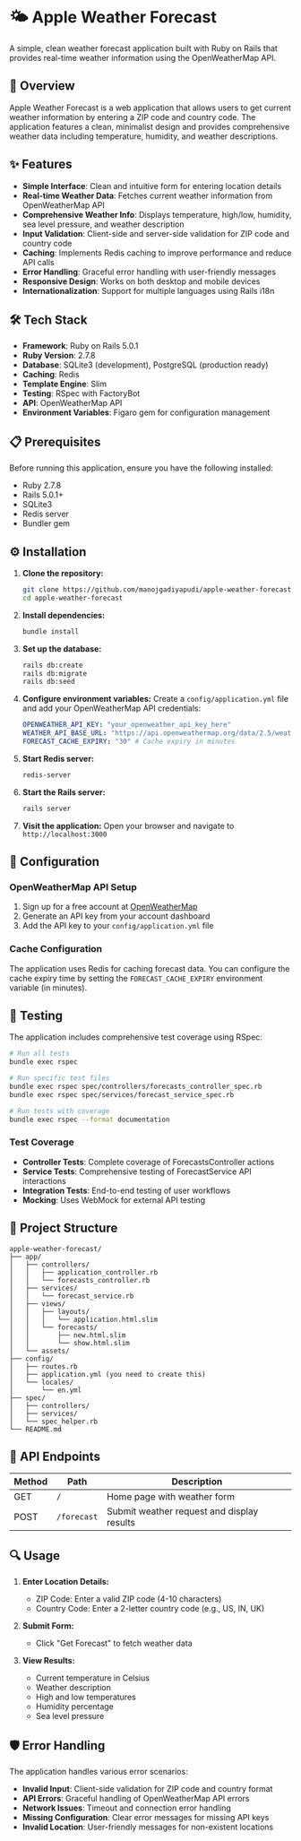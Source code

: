 # 🌤️ Apple Weather Forecast

A simple, clean weather forecast application built with Ruby on Rails that provides real-time weather information using the OpenWeatherMap API.

## 📖 Overview

Apple Weather Forecast is a web application that allows users to get current weather information by entering a ZIP code and country code. The application features a clean, minimalist design and provides comprehensive weather data including temperature, humidity, and weather descriptions.

## ✨ Features

- **Simple Interface**: Clean and intuitive form for entering location details
- **Real-time Weather Data**: Fetches current weather information from OpenWeatherMap API
- **Comprehensive Weather Info**: Displays temperature, high/low, humidity, sea level pressure, and weather description
- **Input Validation**: Client-side and server-side validation for ZIP code and country code
- **Caching**: Implements Redis caching to improve performance and reduce API calls
- **Error Handling**: Graceful error handling with user-friendly messages
- **Responsive Design**: Works on both desktop and mobile devices
- **Internationalization**: Support for multiple languages using Rails i18n

## 🛠️ Tech Stack

- **Framework**: Ruby on Rails 5.0.1
- **Ruby Version**: 2.7.8
- **Database**: SQLite3 (development), PostgreSQL (production ready)
- **Caching**: Redis
- **Template Engine**: Slim
- **Testing**: RSpec with FactoryBot
- **API**: OpenWeatherMap API
- **Environment Variables**: Figaro gem for configuration management

## 📋 Prerequisites

Before running this application, ensure you have the following installed:

- Ruby 2.7.8
- Rails 5.0.1+
- SQLite3
- Redis server
- Bundler gem

## ⚙️ Installation

1. **Clone the repository:**
   ```bash
   git clone https://github.com/manojgadiyapudi/apple-weather-forecast.git
   cd apple-weather-forecast
   ```

2. **Install dependencies:**
   ```bash
   bundle install
   ```

3. **Set up the database:**
   ```bash
   rails db:create
   rails db:migrate
   rails db:seed
   ```

4. **Configure environment variables:**
   Create a `config/application.yml` file and add your OpenWeatherMap API credentials:
   ```yaml
   OPENWEATHER_API_KEY: "your_openweather_api_key_here"
   WEATHER_API_BASE_URL: "https://api.openweathermap.org/data/2.5/weather"
   FORECAST_CACHE_EXPIRY: "30" # Cache expiry in minutes
   ```

5. **Start Redis server:**
   ```bash
   redis-server
   ```

6. **Start the Rails server:**
   ```bash
   rails server
   ```

7. **Visit the application:**
   Open your browser and navigate to `http://localhost:3000`

## 🔧 Configuration

### OpenWeatherMap API Setup

1. Sign up for a free account at [OpenWeatherMap](https://openweathermap.org/api)
2. Generate an API key from your account dashboard
3. Add the API key to your `config/application.yml` file

### Cache Configuration

The application uses Redis for caching forecast data. You can configure the cache expiry time by setting the `FORECAST_CACHE_EXPIRY` environment variable (in minutes).

## 🧪 Testing

The application includes comprehensive test coverage using RSpec:

```bash
# Run all tests
bundle exec rspec

# Run specific test files
bundle exec rspec spec/controllers/forecasts_controller_spec.rb
bundle exec rspec spec/services/forecast_service_spec.rb

# Run tests with coverage
bundle exec rspec --format documentation
```

### Test Coverage

- **Controller Tests**: Complete coverage of ForecastsController actions
- **Service Tests**: Comprehensive testing of ForecastService API interactions
- **Integration Tests**: End-to-end testing of user workflows
- **Mocking**: Uses WebMock for external API testing

## 📁 Project Structure

```
apple-weather-forecast/
├── app/
│   ├── controllers/
│   │   ├── application_controller.rb
│   │   └── forecasts_controller.rb
│   ├── services/
│   │   └── forecast_service.rb
│   ├── views/
│   │   ├── layouts/
│   │   │   └── application.html.slim
│   │   └── forecasts/
│   │       ├── new.html.slim
│   │       └── show.html.slim
│   └── assets/
├── config/
│   ├── routes.rb
│   ├── application.yml (you need to create this)
│   └── locales/
│       └── en.yml
├── spec/
│   ├── controllers/
│   ├── services/
│   └── spec_helper.rb
└── README.md
```

## 🚀 API Endpoints

| Method | Path | Description |
|--------|------|-------------|
| GET | `/` | Home page with weather form |
| POST | `/forecast` | Submit weather request and display results |

## 🔍 Usage

1. **Enter Location Details:**
   - ZIP Code: Enter a valid ZIP code (4-10 characters)
   - Country Code: Enter a 2-letter country code (e.g., US, IN, UK)

2. **Submit Form:**
   - Click "Get Forecast" to fetch weather data

3. **View Results:**
   - Current temperature in Celsius
   - Weather description
   - High and low temperatures
   - Humidity percentage
   - Sea level pressure

## 🛡️ Error Handling

The application handles various error scenarios:

- **Invalid Input**: Client-side validation for ZIP code and country format
- **API Errors**: Graceful handling of OpenWeatherMap API errors
- **Network Issues**: Timeout and connection error handling
- **Missing Configuration**: Clear error messages for missing API keys
- **Invalid Location**: User-friendly messages for non-existent locations
